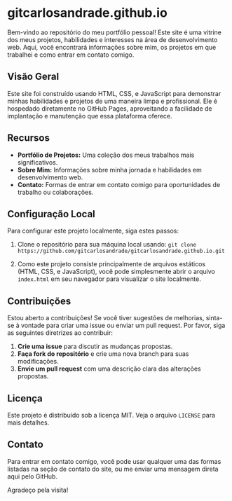 # gitcarlosandrade.github.io

Bem-vindo ao repositório do meu portfólio pessoal! Este site é uma vitrine dos meus projetos, habilidades e interesses na área de desenvolvimento web. Aqui, você encontrará informações sobre mim, os projetos em que trabalhei e como entrar em contato comigo.

## Visão Geral

Este site foi construído usando HTML, CSS, e JavaScript para demonstrar minhas habilidades e projetos de uma maneira limpa e profissional. Ele é hospedado diretamente no GitHub Pages, aproveitando a facilidade de implantação e manutenção que essa plataforma oferece.

## Recursos

- **Portfólio de Projetos:** Uma coleção dos meus trabalhos mais significativos.
- **Sobre Mim:** Informações sobre minha jornada e habilidades em desenvolvimento web.
- **Contato:** Formas de entrar em contato comigo para oportunidades de trabalho ou colaborações.

## Configuração Local

Para configurar este projeto localmente, siga estes passos:

1. Clone o repositório para sua máquina local usando: ```git clone https://github.com/gitcarlosandrade/gitcarlosandrade.github.io.git```

2. Como este projeto consiste principalmente de arquivos estáticos (HTML, CSS, e JavaScript), você pode simplesmente abrir o arquivo `index.html` em seu navegador para visualizar o site localmente.

## Contribuições

Estou aberto a contribuições! Se você tiver sugestões de melhorias, sinta-se à vontade para criar uma issue ou enviar um pull request. Por favor, siga as seguintes diretrizes ao contribuir:

1. **Crie uma issue** para discutir as mudanças propostas.
2. **Faça fork do repositório** e crie uma nova branch para suas modificações.
3. **Envie um pull request** com uma descrição clara das alterações propostas.

## Licença

Este projeto é distribuído sob a licença MIT. Veja o arquivo `LICENSE` para mais detalhes.

## Contato

Para entrar em contato comigo, você pode usar qualquer uma das formas listadas na seção de contato do site, ou me enviar uma mensagem direta aqui pelo GitHub.

Agradeço pela visita!

